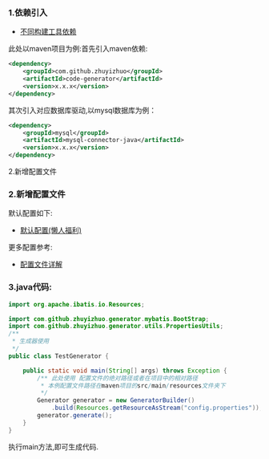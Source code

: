 ### 1.依赖引入

- [不同构建工具依赖](https://search.maven.org/artifact/com.github.zhuyizhuo/code-generator/1.3.0/jar)

此处以maven项目为例:首先引入maven依赖:

```xml
<dependency>
    <groupId>com.github.zhuyizhuo</groupId>
    <artifactId>code-generator</artifactId>
    <version>x.x.x</version>
</dependency>
```

其次引入对应数据库驱动,以mysql数据库为例：

```xml
<dependency>
    <groupId>mysql</groupId>
    <artifactId>mysql-connector-java</artifactId>
    <version>x.x.x</version>
</dependency>
```

2.新增配置文件

### 2.新增配置文件

默认配置如下:

- [默认配置(懒人福利)](config.md)

更多配置参考:

- [配置文件详解](config-v1.2.md)

### 3.java代码:

```java
import org.apache.ibatis.io.Resources;

import com.github.zhuyizhuo.generator.mybatis.BootStrap;
import com.github.zhuyizhuo.generator.utils.PropertiesUtils;
/**
 * 生成器使用
 */
public class TestGenerator {

	public static void main(String[] args) throws Exception {
		/** 此处使用 配置文件的绝对路径或者在项目中的相对路径 
		 * 本例配置文件路径在maven项目的src/main/resources文件夹下
		 */
        Generator generator = new GeneratorBuilder()
            .build(Resources.getResourceAsStream("config.properties"));
		generator.generate();
	}
}
```

执行main方法,即可生成代码.
